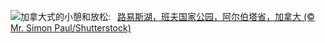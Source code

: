 ![](https://www.bing.com/th?id=OHR.LakeLouise_ZH-CN9592539152_UHD.jpg&w=1000)加拿大式的小憩和放松:&nbsp;&ensp;[路易斯湖，班夫国家公园，阿尔伯塔省，加拿大 (© Mr. Simon Paul/Shutterstock)](https://www.bing.com/th?id=OHR.LakeLouise_ZH-CN9592539152_UHD.jpg)
<br><br/>
